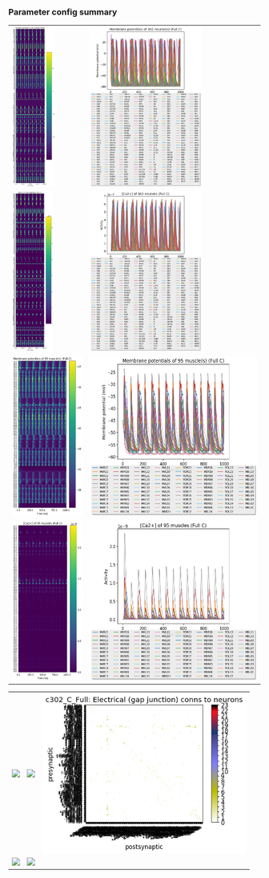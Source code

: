 ### Parameter config summary 
<table>

<tr>
  <td><a href="neurons_C_Full.png"><img alt=" " src="neurons_C_Full.png" height="320"/></a></td>
  <td><a href="traces_neuron_Full_C.png"><img alt=" " src="traces_neuron_Full_C.png" height="320"/></a></td>
</tr>

<tr>
  <td><a href="neuron_activity_C_Full.png"><img alt=" " src="neuron_activity_C_Full.png" height="320"/></a></td>
  <td><a href="traces_neuron_activity_Full_C.png"><img alt=" " src="traces_neuron_activity_Full_C.png" height="320"/></a></td>
</tr>

<tr>
  <td><a href="muscles_C_Full.png"><img alt=" " src="muscles_C_Full.png" height="320"/></a></td>
  <td><a href="traces_muscles_Full_C.png"><img alt=" " src="traces_muscles_Full_C.png" height="320"/></a></td>
</tr>

<tr>
  <td><a href="muscle_activity_C_Full.png"><img alt=" " src="muscle_activity_C_Full.png" height="320"/></a></td>
  <td><a href="traces_muscles_activity_Full_C.png"><img alt=" " src="traces_muscles_activity_Full_C.png" height="320"/></a></td>
</tr>
</table>
<table>

<tr><td><a href="c302_C_Full_exc_to_neurons.png"><img alt=" " src="c302_C_Full_exc_to_neurons.png" height="320"/></a></td>

  <td><a href="c302_C_Full_inh_to_neurons.png"><img alt=" " src="c302_C_Full_inh_to_neurons.png" height="320"/></a></td>

  <td><a href="c302_C_Full_elec_neurons_neurons.png"><img alt=" " src="c302_C_Full_elec_neurons_neurons.png" height="320"/></a></td></tr>

<tr><td><a href="c302_C_Full_exc_to_muscles.png"><img alt=" " src="c302_C_Full_exc_to_muscles.png" height="320"/></a></td>

  <td><a href="c302_C_Full_inh_to_muscles.png"><img alt=" " src="c302_C_Full_inh_to_muscles.png" height="320"/></a></td></tr>
</table>
